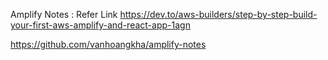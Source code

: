 Amplify Notes : Refer Link 
https://dev.to/aws-builders/step-by-step-build-your-first-aws-amplify-and-react-app-1agn

https://github.com/vanhoangkha/amplify-notes